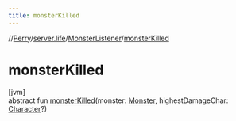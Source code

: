 ```yaml
---
title: monsterKilled
---
```

//[Perry](../../../index.html)/[server.life](../index.html)/[MonsterListener](index.html)/[monsterKilled](monster-killed.html)



# monsterKilled



[jvm]\
abstract fun [monsterKilled](monster-killed.html)(monster: [Monster](../-monster/index.html), highestDamageChar: [Character](../../client/-character/index.html)?)




